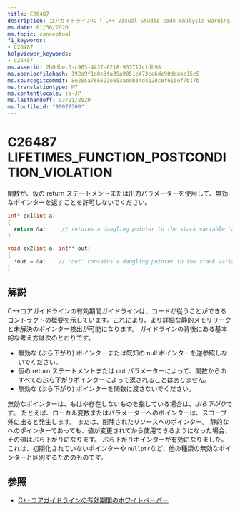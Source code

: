 ```yaml
---
title: C26487
description: コアガイドラインの「 C++ Visual Studio code Analysis warning C26487」を参照してください。 C++
ms.date: 01/30/2020
ms.topic: conceptual
f1_keywords:
- C26487
helpviewer_keywords:
- C26487
ms.assetid: 2b0dbec3-c963-4437-8218-933717c1db98
ms.openlocfilehash: 192a9f1d0e3fa39a9051e473ce6de90ddabc15e5
ms.sourcegitcommit: 8e285a766523e653aeeb34d412dc6f615ef7b17b
ms.translationtype: MT
ms.contentlocale: ja-JP
ms.lasthandoff: 03/21/2020
ms.locfileid: "80077300"
---
```

# <a name="c26487-lifetimes_function_postcondition_violation"></a>C26487 LIFETIMES_FUNCTION_POSTCONDITION_VIOLATION

関数が、仮の return ステートメントまたは出力パラメーターを使用して、無効なポインターを返すことを許可しないでください。

```cpp
int* ex1(int a)
{
  return &a;     // returns a dangling pointer to the stack variable 'a'
}

void ex2(int a, int** out)
{
  *out = &a;    // 'out' contains a dangling pointer to the stack variable 'a'
}
```

## <a name="remarks"></a>解説

C++コアガイドラインの有効期間ガイドラインは、コードが従うことができるコントラクトの概要を示しています。これにより、より詳細な静的メモリリークと未解決のポインター検出が可能になります。 ガイドラインの背後にある基本的な考え方は次のとおりです。

- 無効な (ぶら下がり) ポインターまたは既知の null ポインターを逆参照しないでください。
- 仮の return ステートメントまたは out パラメーターによって、関数からのすべてのぶら下がりポインターによって返されることはありません。
- 無効な (ぶら下がり) ポインターを関数に渡さないでください。

無効なポインターは、もはや存在しないものを指している場合は、*ぶら下がり*です。 たとえば、ローカル変数またはパラメーターへのポインターは、スコープ外に出ると発生します。 または、削除されたリソースへのポインター。 静的なへのポインターであっても、値が変更されてから使用できるようになった場合、その値はぶら下がりになります。 ぶら下がりポインターが有効になりました。これは、初期化されていないポインターや `nullptr`など、他の種類の無効なポインターと区別するためのものです。

## <a name="see-also"></a>参照

- [C++コアガイドラインの有効期間のホワイトペーパー](https://github.com/isocpp/CppCoreGuidelines/blob/master/docs/Lifetime.pdf)
